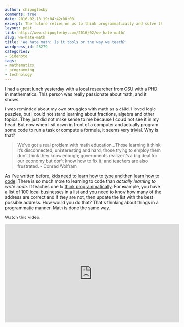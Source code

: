 ```yaml
---
author: chipoglesby
comments: true
date: 2016-02-13 19:04:42+00:00
excerpt: The future relies on us to think programmatically and solve the worlds greatest mysteries. The way that we teach math currently won't get us there.
layout: post
link: http://www.chipoglesby.com/2016/02/we-hate-math/
slug: we-hate-math
title: 'We hate math: Is it tools or the way we teach?'
wordpress_id: 28279
categories:
- Sidenote
tags:
- mathematics
- programming
- technology
---
```


I had a great lunch yesterday with a local researcher from CSU with a PHD in mathematics. This person was really passionate about math, and it shows.

I was reminded about my own struggles with math as a child. I loved logic puzzles, but I could not stand learning about fractions, algebra and other topics. They just did not make sense to me because I could not see it in my head. But now when I sit down in front of a computer and actually program some code to run a task or compute a formula, it seems very trivial. Why is that?


<blockquote>We’ve got a real problem with math education…Those learning it think it’s disconnected, uninteresting and hard; those trying to employ them don’t think they know enough; governments realize it’s a big deal for our economy but don’t know how to fix it; and teachers are also frustrated. - Conrad Wolfram</blockquote>


As I've written before, [kids need to learn how to type and then learn how to code](http://www.chipoglesby.com/2014/08/kids-learn-to-type-code/). There is so much more to learning to code than _actually learning to write code_. It teaches one to [think programmatically](http://www.chipoglesby.com/2015/02/hard-vs-harder/). For example, you have a list of 100 local businesses in a list and you need to know how many of the address are correct and if they are not, then update the list with the best possible address. How would you do that? That's thinking about things in a programmatic manner. Math is done the same way.

Watch this video:

<iframe width="560" height="315" src="https://www.youtube.com/embed/60OVlfAUPJg" frameborder="0" allowfullscreen></iframe>

